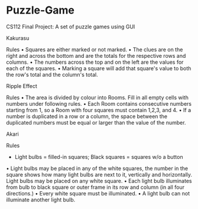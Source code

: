 # Puzzle-Game
CS112 Final Project: A set of puzzle games using GUI


Kakurasu 

Rules 
•	Squares are either marked or not marked.
•	The clues are on the right and across the bottom and are the totals for the respective rows and columns. 
•	The numbers across the top and on the left are the values for each of the squares. 
•	Marking a square will add that square's value to both the row's total and the column's total. 


Ripple Effect

Rules
•	The area is divided by colour into Rooms. Fill in all empty cells with numbers under following rules.
•	Each Room contains consecutive numbers starting from 1, so a Room with four squares must contain 1,2,3, and 4.
•	If a number is duplicated in a row or a column, the space between the duplicated numbers must be equal or larger than the value of the number.
 

Akari

Rules
* Light bulbs = filled-in squares; Black squares = squares w/o a button

• Light bulbs may be placed in any of the white squares, the number in the square shows how many light bulbs are next to it, vertically and horizontally. Light bulbs may be placed on any white square.
• Each light bulb illuminates from bulb to black square or outer frame in its row and column (in all four directions.)
• Every white square must be illuminated.
• A light bulb can not illuminate another light bulb.
